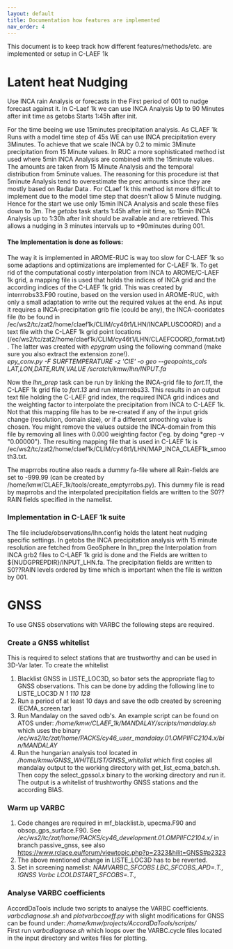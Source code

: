 ```yaml
---
layout: default
title: Documentation how features are implemented
nav_order: 4
---
```


This document is to keep track how different features/methods/etc. are implemented or setup in C-LAEF 1k


# Latent heat Nudging

Use INCA rain Analysis or forecasts in the First period of 001 to nudge forecast against it.
In C-Laef 1k we can use INCA Analysis Up to 90 Minutes after init time as getobs Starts 1:45h after init.

For the time beeing we use 15minutes precipitation analysis. As CLAEF 1k Runs with a model time step of 45s WE can use INCA precipitation every 3Minutes. To achieve that we scale INCA by 0.2 to mimic 3Minute precipitation from 15 Minute values. 
In RUC a more sophisticated method ist used where 5min INCA Analysis are combined with the 15minute values. The amounts are taken from 15 Minute Analysis and the temporal distribution from 5minute values. The reasoning for this procedure ist that 5minute Analysis tend to overestimate the prec amounts since they are mostly based on Radar Data . For CLaef 1k this method ist more difficult to implement due to the model time step that doesn't allow 5 Minute nudging. Hence for the start we use only 15min INCA Analysis and scale these files down to 3m. The *getobs* task starts 1:45h after init time, so 15min INCA Analysis up to 1:30h after init should be available and are retrieved. This allows a nudging in 3 minutes intervals up to +90minutes during 001.

#### The Implementation is done as follows:
The way it is implemented in AROME-RUC is way too slow for C-LAEF 1k so some adaptions and optimizations are implemented for C-LAEF 1k. To get rid of the computational costly interpolation from INCA to AROME/C-LAEF 1k grid, a mapping file is used that holds the indices of INCA grid and the according indices of the C-LAEF 1k grid. This was created by interrrobs33.F90 routine, based on the version used in AROME-RUC, with only a small adaptation to write out the required values at the end. As input it requires a INCA-precipitation grib file (could be any), the INCA-cooridates file (to be found in /ec/ws2/tc/zat2/home/claef1k/CLIM/cy46t1/LHN/INCAPLUSCOORD) and a text file with the C-LAEF 1k grid point locations (/ec/ws2/tc/zat2/home/claef1k/CLIM/cy46t1/LHN/CLAEFCOORD_format.txt). The latter was created with *epygram* using the following command (make sure you also extract the extension zone!).  
*epy_conv.py -F SURFTEMPERATURE -z 'CIE' -o geo --geopoints_cols LAT,LON,DATE,RUN,VALUE /scratch/kmw/lhn/INPUT.fa*

Now the *lhn_prep* task can be run by linking the INCA-grid file to *fort.11*, the C-LAEF 1k grid file to *fort.13* and run interrrobs33. This results in an output text file holding the C-LAEF grid index, the required INCA grid indices and the weighting factor to interpolate the precipitation from INCA to C-LAEF 1k. Not that this mapping file has to be re-created if any of the input grids change (resolution, domain size), or if a different smoothing value is chosen. 
You might remove the values outside the INCA-domain from this file by removing all lines with 0.000 weighting factor ('eg. by doing *grep -v "0.00000"). The resulting mapping file that is used in C-LAEF 1k is /ec/ws2/tc/zat2/home/claef1k/CLIM/cy46t1/LHN/MAP_INCA_CLAEF1k_smooth3.txt.

The maprrobs routine also reads a dummy fa-file where all Rain-fields are set to -999.99 (can be created by /home/kmw/CLAEF_1k/tools/create_emptyrrobs.py). This dummy file is read by maprrobs and the interpolated precipitation fields are written to the S0??RAIN fields specified in the namelist.

### Implementation in C-LAEF 1k suite
The file include/observations/lhn.config holds the latent heat nudging specific settings. 
In getobs the INCA precipitation analysis with 15 minute resolution are fetched from GeoSphere
In lhn_prep the Interpolation from INCA grb2 files to C-LAEF 1k grid is done and the Fields are written to ${NUDGPREPDIR}/INPUT_LHN.fa. The precipitation fields are written to S0??RAIN levels ordered by time which is important when the file is written by 001.



# GNSS 
To use GNSS observations with VARBC the following steps are required.
### Create a GNSS whitelist
This is required to select stations that are trustworthy and can be used in 3D-Var later. To create the whitelist  
1) Blacklist GNSS in LISTE_LOC3D, so bator sets the appropriate flag to GNSS observations. This can be done by adding the following line to LISTE_LOC3D 
*N  1 110              128*
2) Run a period of at least 10 days and save the odb created by screening (ECMA_screen.tar)
3) Run Mandalay on the saved odb's. An example script can be found on ATOS under: */home/kmw/CLAEF_1k/MANDALAY/scripts/mandalay.sh* which uses the binary */ec/ws2/tc/zat/home/PACKS/cy46_user_mandalay.01.OMPIIFC2104.x/bin/MANDALAY*
4) Run the hungarian analysis tool located in */home/kmw/GNSS_WHITELIST/GNSS_whitelist* which first copies all mandalay output to the working directory with get_list_ecma_batch.sh. Then copy the select_gpssol.x binary to the working directory and run it. The output is a whitelist of trushtworthy GNSS stations and the according BIAS.

### Warm up VARBC
1) Code changes are required in mf_blacklist.b, upecma.F90 and obsop_gps_surface.F90. See */ec/ws2/tc/zat/home/PACKS/cy46_development.01.OMPIIFC2104.x/* in branch passive_gnss, see also https://www.rclace.eu/forum/viewtopic.php?p=2323&hilit=GNSS#p2323
2) The above mentioned change in LISTE_LOC3D has to be reverted. 
3) Set in screening namelist: 
*NAMVARBC_SFCOBS
  LBC_SFCOBS_APD=.T.,   !GNSS Varbc
  LCOLDSTART_SFCOBS=.T.,*

### Analyse VARBC coefficients
AccordDaTools include two scripts to analyse the VARBC coefficients. *varbcdiagnose.sh* and *plotvarbccoeff.py* with slight modifications for GNSS can be found under: */home/kmw/projects/AccordDaTools/scripts/*  
First run *varbcdiagnose.sh* which loops over the VARBC.cycle files located in the input directory and writes files for plotting. 

